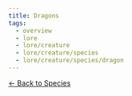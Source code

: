 ```yaml
---
title: Dragons
tags:
  - overview
  - lore
  - lore/creature
  - lore/creature/species
  - lore/creature/species/dragon
---
```


[<- Back to Species](../index.md)
